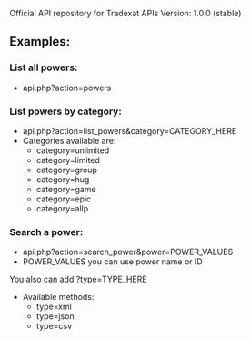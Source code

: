 Official API repository for Tradexat APIs
Version: 1.0.0 (stable)

## Examples:

### List all powers:
* api.php?action=powers


### List powers by category:
* api.php?action=list_powers&category=CATEGORY_HERE
* Categories available are: 
  * category=unlimited
  * category=limited
  * category=group
  * category=hug
  * category=game
  * category=epic
  * category=allp


### Search a power:
* api.php?action=search_power&power=POWER_VALUES
* POWER_VALUES you can use power name or ID


You also can add ?type=TYPE_HERE
* Available methods:
  * type=xml
  * type=json
  * type=csv
